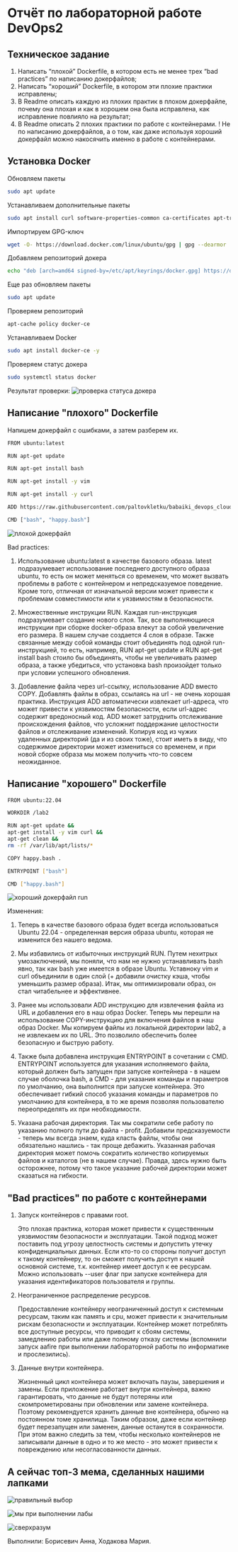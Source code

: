 # Отчёт по лабораторной работе DevOps2

## Техническое задание
1. Написать “плохой” Dockerfile, в котором есть не менее трех “bad practices” по написанию докерфайлов;
2. Написать “хороший” Dockerfile, в котором эти плохие практики исправлены;
3. В Readme описать каждую из плохих практик в плохом докерфайле, почему она плохая и как в хорошем она была исправлена, как исправление повлияло на результат;
4. В Readme описать 2 плохих практики по работе с контейнерами. ! Не по написанию докерфайлов, а о том, как даже используя хороший докерфайл можно накосячить именно в работе с контейнерами.

## Установка Docker

Обновляем пакеты
```bash
sudo apt update
```

Устанавливаем дополнительные пакеты
```bash
sudo apt install curl software-properties-common ca-certificates apt-transport-https -y
```
Импортируем GPG-ключ
```bash
wget -O- https://download.docker.com/linux/ubuntu/gpg | gpg --dearmor | sudo tee /etc/apt/keyrings/docker.gpg > /dev/null
```

Добавляем репозиторий докера
```bash
echo "deb [arch=amd64 signed-by=/etc/apt/keyrings/docker.gpg] https://download.docker.com/linux/ubuntu jammy stable"| sudo tee /etc/apt/sources.list.d/docker.list > /dev/null
```

Еще раз обновляем пакеты
```bash
sudo apt update
```

Проверяем репозиторий
```bash
apt-cache policy docker-ce
```

Устанавливаем Docker
```bash
sudo apt install docker-ce -y
```

Проверяем статус докера
```bash
sudo systemctl status docker
```

Результат проверки:
![проверка статуса докера](https://github.com/paltovkletku/babaiki_devops_clouds/blob/main/DevOps/Lab2/images/docker%20running.jpg)

## Написание "плохого" Dockerfile

Напишем докерфайл с ошибками, а затем разберем их.
```bash
FROM ubuntu:latest

RUN apt-get update

RUN apt-get install bash

RUN apt-get install -y vim

RUN apt-get install -y curl

ADD https://raw.githubusercontent.com/paltovkletku/babaiki_devops_clouds/main/DevOps/Lab2/happy.bash .

CMD ["bash", "happy.bash"]
```

![плохой докерфайл](https://github.com/paltovkletku/babaiki_devops_clouds/blob/main/DevOps/Lab2/images/bad.jpg)

Bad practices:

1. Использование ubuntu:latest в качестве базового образа. latest подразумевает использование последнего доступного образа ubuntu, то есть он может меняться со временем, что может вызвать проблемы в работе с контейнером и непредсказуемое поведение. Кроме того, отличная от изначальной версии может привести к проблемам совместимости или к уязвимостям в безопасности.
   
2. Множественные инструкции RUN. Каждая run-инструкция подразумевает создание нового слоя. Так, все выполняющиеся инструкции при сборке docker-образа влекут за собой увеличение его размера. В нашем случае создается 4 слоя в образе. Также связанные между собой команды стоит объединять под одной run-инструкцией, то есть, например, RUN apt-get update и RUN apt-get install bash стоило бы объединять, чтобы не увеличивать размер образа, а также убедиться, что установка bash произойдет только при условии успешного обновления.

3. Добавление файла через url-ссылку, использование ADD вместо COPY. Добавлять файлы в образ, ссылаясь на url - не очень хорошая практика. Инструкция ADD автоматически извлекает url-адреса, что может привести к уязвимостям безопасности, если url-адрес содержит вредоносный код. ADD может затруднить отслеживание происхождения файлов, что усложнит поддержание целостности файлов и отслеживание изменений. Копируя код из чужих удаленных директорий (да и из своих тоже), стоит иметь в виду, что содержимое директории может измениться со временем, и при новой сборке образа мы можем получить что-то совсем неожиданное.

## Написание "хорошего" Dockerfile

```bash
FROM ubuntu:22.04

WORKDIR /lab2

RUN apt-get update &&
apt-get install -y vim curl &&
apt-get clean &&
rm -rf /var/lib/apt/lists/*

COPY happy.bash .

ENTRYPOINT ["bash"]

CMD ["happy.bash"]
```

![хороший докерфайл run](https://github.com/paltovkletku/babaiki_devops_clouds/blob/main/DevOps/Lab2/images/good.jpg)

Изменения:

1. Теперь в качестве базового образа будет всегда использоваться Ubuntu 22.04 - определенная версия образа ubuntu, которая не изменится без нашего ведома.

2. Мы избавились от избыточных инструкций RUN. Путем нехитрых умозаключений, мы поняли, что нам не нужно устанавливать bash явно, так как bash уже имеется в образе Ubuntu. Уставноку vim и curl объединили в один слой (+ добавили очистку кэша, чтобы уменьшить размер образа). Итак, мы оптимизировали образ, он стал читабельнее и эффективнее.

3. Ранее мы использовали ADD инструкцию для извлечения файла из URL и добавления его в наш образ Docker. Теперь мы перешли на использование COPY-инструкцию для включения файлов в наш образ Docker. Мы копируем файлы из локальной директории lab2, а не извлекаем их по URL. Это позволило обеспечить более безопасную и быструю работу.

4. Также была добавлена инструкция ENTRYPOINT в сочетании с CMD. ENTRYPOINT используется для указания исполняемого файла, который должен быть запущен при запуске контейнера - в нашем случае оболочка bash, а CMD - для указания команды и параметров по умолчанию, она выполнится при запуске контейнера. Это обеспечивает гибкий способ указания команды и параметров по умолчанию для контейнера, в то же время позволяя пользователю переопределять их при необходимости.

5. Указана рабочая директория. Так мы сократили себе работу по указанию полного пути до файла - profit. Добавили предсказуемости - теперь мы всегда знаем, куда класть файлы, чтобы они обязательно нашлись - так проще дебажить. Указанная рабочая директория может помочь сократить количество копируемых файлов и каталогов (не в нашем случае). Правда, здесь нужно быть осторожнее, потому что такое указание рабочей директории может сказаться на гибкости.

## "Bad practices" по работе с контейнерами

1. Запуск контейнеров с правами root.
  
   Это плохая практика, которая может привести к существенным уязвимостям безопасности и эксплуатации. Такой подход может поставить под угрозу целостность системы и допустить утечку конфиденциальных данных. Если кто-то со стороны получит доступ к такому контейнеру, то он сможет получить доступ к нашей основной системе, т.к. контейнер имеет доступ к ее ресурсам. Можно использовать --user флаг при запуске контейнера для указания идентификаторов пользователя и группы.

2. Неограниченное распределение ресурсов.

   Предоставление контейнеру неограниченный доступ к системным ресурсам, таким как память и cpu, может привести к значительным рискам безопасности и эксплуатации. Контейнер может потреблять все доступные ресурсы, что приводит к сбоям системы, замедлению работы или даже полному отказу системы (вспомнили запуск aafire при выполнении лабораторной работы по информатике и прослезились).

3. Данные внутри контейнера.

   Жизненный цикл контейнера может включать паузы, завершения и замены. Если приложение работает внутри контейнера, важно гарантировать, что данные не будут потеряны или скомпрометированы при обновлении или замене контейнера. Поэтому рекомендуется хранить данные вне контейнера, обычно на постоянном томе хранилища. Таким образом, даже если контейнер будет перезапущен или заменен, данные останутся в сохранности. При этом важно следить за тем, чтобы несколько контейнеров не записывали данные в одно и то же место - это может привести к повреждению или несогласованности данных.

## А сейчас топ-3 мема, сделанных нашими лапками

![правильный выбор](https://github.com/paltovkletku/babaiki_devops_clouds/blob/main/DevOps/Lab2/images/%D0%BF%D1%80%D0%B0%D0%B2%D0%B8%D0%BB%D1%8C%D0%BD%D1%8B%D0%B9%20%D0%B2%D1%8B%D0%B1%D0%BE%D1%80.jpg)

![мы при выполнении лабы](https://github.com/paltovkletku/babaiki_devops_clouds/blob/main/DevOps/Lab2/images/%D0%BC%D1%8B%20%D0%BF%D1%80%D0%B8%20%D0%B2%D1%8B%D0%BF%D0%BE%D0%BB%D0%BD%D0%B5%D0%BD%D0%B8%D0%B8%20%D0%BB%D0%B0%D0%B1%D1%8B.jpg)

![сверхразум](https://github.com/paltovkletku/babaiki_devops_clouds/blob/main/DevOps/Lab2/images/%D1%81%D0%B2%D0%B5%D1%80%D1%85%D1%80%D0%B0%D0%B7%D1%83%D0%BC.jpg)

Выполнили: Борисевич Анна, Ходакова Мария.
